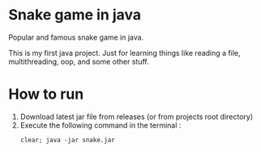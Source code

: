 # Snake game in java

Popular and famous snake game in java.

This is my first java project. Just for learning things like reading a file, multithreading, oop, and some other stuff.

# How to run

1. Download latest jar file from releases (or from projects root directory)
1. Execute the following command in the terminal :
    ```shell
    clear; java -jar snake.jar
    ```